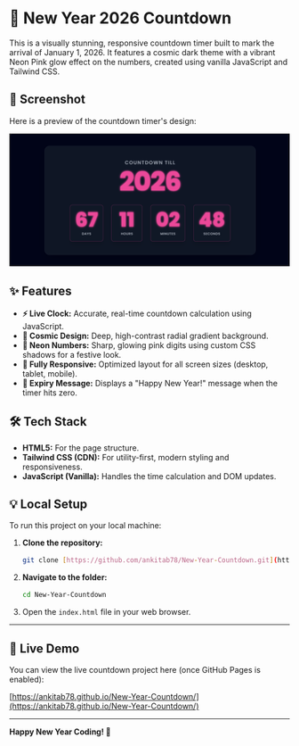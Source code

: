 # 🚀 New Year 2026 Countdown

This is a visually stunning, responsive countdown timer built to mark the arrival of January 1, 2026. It features a cosmic dark theme with a vibrant Neon Pink glow effect on the numbers, created using vanilla JavaScript and Tailwind CSS.

## 📸 Screenshot

Here is a preview of the countdown timer's design:

![New Year 2026 Countdown Timer UI](year.png)

## ✨ Features

* **⚡️ Live Clock:** Accurate, real-time countdown calculation using JavaScript.
* **🌌 Cosmic Design:** Deep, high-contrast radial gradient background.
* **💖 Neon Numbers:** Sharp, glowing pink digits using custom CSS shadows for a festive look.
* **📱 Fully Responsive:** Optimized layout for all screen sizes (desktop, tablet, mobile).
* **🎉 Expiry Message:** Displays a "Happy New Year!" message when the timer hits zero.

## 🛠️ Tech Stack

* **HTML5:** For the page structure.
* **Tailwind CSS (CDN):** For utility-first, modern styling and responsiveness.
* **JavaScript (Vanilla):** Handles the time calculation and DOM updates.

## 💡 Local Setup

To run this project on your local machine:

1.  **Clone the repository:**
    ```bash
    git clone [https://github.com/ankitab78/New-Year-Countdown.git](https://github.com/ankitab78/New-Year-Countdown.git)
    ```
2.  **Navigate to the folder:**
    ```bash
    cd New-Year-Countdown
    ```
3.  Open the `index.html` file in your web browser.

---

## 🔗 Live Demo

You can view the live countdown project here (once GitHub Pages is enabled):

[https://ankitab78.github.io/New-Year-Countdown/](https://ankitab78.github.io/New-Year-Countdown/)

---
**Happy New Year Coding! 🥳**
